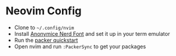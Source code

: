 # Neovim Config

* Clone to `~/.config/nvim`
* Install [Anonymice Nerd Font](https://www.nerdfonts.com/font-downloads) and set it up in your term emulator
* Run the [packer quickstart](https://github.com/wbthomason/packer.nvim#quickstart)
* Open nvim and run `:PackerSync` to get your packages
